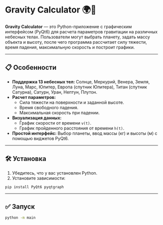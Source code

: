 # Gravity Calculator 🌍🚀

**Gravity Calculator** — это Python-приложение с графическим интерфейсом (PyQt6) для расчета параметров гравитации на различных небесных телах. Пользователи могут выбрать планету, задать массу объекта и высоту, после чего программа рассчитает силу тяжести, время падения, максимальную скорость и построит графики.

---

## 📋 Особенности
- **Поддержка 13 небесных тел:** Солнце, Меркурий, Венера, Земля, Луна, Марс, Юпитер, Европа (спутник Юпитера), Титан (спутник Сатурна), Сатурн, Уран, Нептун, Плутон.
- **Расчет параметров:**
  - Сила тяжести на поверхности и заданной высоте.
  - Время свободного падения.
  - Максимальная скорость при падении.
- **Визуализация данных:**
  - График скорости от времени `v(t)`.
  - График пройденного расстояния от времени `h(t)`.
- **Простой интерфейс:** Выбор планеты, ввод массы (кг) и высоты (м) с помощью виджетов PyQt6.

---

## 🛠️ Установка
1. Убедитесь, что у вас установлен Python.
2. Установите зависимости:
```bash
pip install PyQt6 pyqtgraph
```

---

## ✅ Запуск
```bash
python -m main
```
